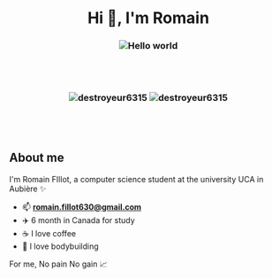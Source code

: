 <h1 align="center">Hi 👋, I'm Romain</h1>
<h3 align="center"</h3>

<img src="https://raw.githubusercontent.com/sagar-viradiya/sagar-viradiya/master/resources/banner.png" alt="Hello world">

<br><br>

<p><img align="center" src="https://github-readme-stats.vercel.app/api/top-langs?username=destroyeur6315&show_icons=true&locale=en&layout=compact" alt="destroyeur6315" />

<img align="center" src="https://github-readme-stats.vercel.app/api?username=destroyeur6315&show_icons=true&locale=en" alt="destroyeur6315" />
</p>

<br><br>

## About me

I'm Romain FIllot, a computer science student at the university UCA in Aubière ✨

- 📫 **romain.fillot630@gmail.com**
- ✈️ 6 month in Canada for study
- ☕ I love coffee
- 🏅 I love bodybuilding


For me, No pain No gain 📈



